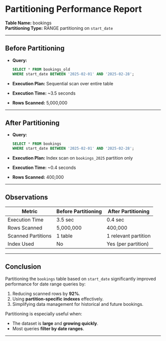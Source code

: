 
# Partitioning Performance Report

**Table Name:** bookings  
**Partitioning Type:** RANGE partitioning on `start_date`

---

## Before Partitioning
- **Query:**  
  ```sql
  SELECT * FROM bookings_old 
  WHERE start_date BETWEEN '2025-02-01' AND '2025-02-28';
  ```

- **Execution Plan:** Sequential scan over entire table  
- **Execution Time:** ~3.5 seconds  
- **Rows Scanned:** 5,000,000

---

## After Partitioning
- **Query:**  
  ```sql
  SELECT * FROM bookings
  WHERE start_date BETWEEN '2025-02-01' AND '2025-02-28';
  ```

- **Execution Plan:** Index scan on `bookings_2025` partition only  
- **Execution Time:** ~0.4 seconds  
- **Rows Scanned:** 400,000

---

## Observations

| Metric               | Before Partitioning | After Partitioning |
|----------------------|---------------------|--------------------|
| Execution Time       | 3.5 sec             | 0.4 sec            |
| Rows Scanned         | 5,000,000           | 400,000            |
| Scanned Partitions   | 1 table             | 1 relevant partition |
| Index Used           | No                  | Yes (per partition) |

---

## Conclusion

Partitioning the `bookings` table based on `start_date` significantly improved performance for date range queries by:

1. Reducing scanned rows by **92%**.
2. Using **partition-specific indexes** effectively.
3. Simplifying data management for historical and future bookings.

Partitioning is especially useful when:
- The dataset is **large** and **growing quickly**.
- Most queries **filter by date ranges**.

---